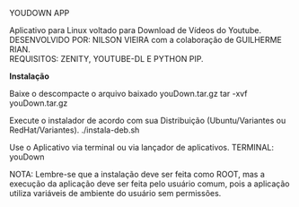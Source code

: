 YOUDOWN APP                      

Aplicativo para Linux voltado para Download de Vídeos do Youtube.<br/>
DESENVOLVIDO POR: </b> NILSON VIEIRA com a colaboração de GUILHERME RIAN.<br/>
REQUISITOS: ZENITY, YOUTUBE-DL E PYTHON PIP.                             <br/>

<b>Instalação</b>

Baixe o descompacte o arquivo baixado youDown.tar.gz
tar -xvf youDown.tar.gz

Execute o instalador de acordo com sua Distribuição (Ubuntu/Variantes ou RedHat/Variantes).
./instala-deb.sh

Use o Aplicativo via terminal ou via lançador de aplicativos.
TERMINAL:
youDown

NOTA: Lembre-se que a instalação deve ser feita como ROOT, mas a execução da aplicação deve ser feita pelo usuário comum, pois a aplicação utiliza variáveis de ambiente do usuário sem permissões.

